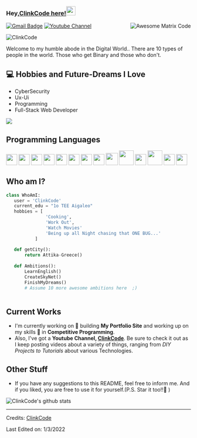### Hey,[ClinkCode here!](https://www.youtube.com/channel/UCSOLN_9T5kM6nHxLa-OBNrA)<img src="https://media.giphy.com/media/hvRJCLFzcasrR4ia7z/giphy.gif" width="25px">


<img src = 'https://github.com/MarikIshtar007/MarikIshtar007/blob/master/images/matrix.gif' alt = 'Awesome Matrix Code' align='right'/> [![Gmail Badge](https://img.shields.io/badge/-mstelios.py@gmail.com-c14438?style=flat-square&logo=Gmail&logoColor=white&link=mailto:mstelios.py@gmail.com)](mailto:mstelios.py@gmail.com) [![Youtube Channel](https://img.shields.io/badge/-ClinkCode-c14438?style=flat-square&logo=Youtube&link=https://www.youtube.com/channel/UCSOLN_9T5kM6nHxLa-OBNrA)](https://www.youtube.com/channel/UCSOLN_9T5kM6nHxLa-OBNrA)
<p align="left"> <img src="https://komarev.com/ghpvc/?username=ClinkCode" alt="ClinkCode" /> </p>

Welcome to my humble abode in the Digital World.. There are 10 types of people in the world. Those who get Binary and those who don't.

## :computer: Hobbies and Future-Dreams I Love
* CyberSecurity
* Ux-Ui
* Programming
* Full-Stack Web Developer

<img src = "https://github-readme-stats.vercel.app/api/top-langs/?username=ClinkCode&layout=compact">

## Programming Languages
<img src = 'https://github.com/MarikIshtar007/MarikIshtar007/blob/master/images/c-original.svg' width='30'/> <img src = 'https://github.com/MarikIshtar007/MarikIshtar007/blob/master/images/cpp.svg' width='30'/> <img src = 'https://github.com/MarikIshtar007/MarikIshtar007/blob/master/images/pycharm.svg' width='30'/> <img src = 'https://github.com/MarikIshtar007/MarikIshtar007/blob/master/images/python2.png' height='30'/> <img src = 'https://github.com/MarikIshtar007/MarikIshtar007/blob/master/images/flutter-logo.svg' width='30'/> <img src = 'https://github.com/MarikIshtar007/MarikIshtar007/blob/master/images/html.svg' width='30'/> <img src = 'https://github.com/MarikIshtar007/MarikIshtar007/blob/master/images/css.svg' width='30'/> <img src = 'https://github.com/MarikIshtar007/MarikIshtar007/blob/master/images/js.svg' width='30'/> <img src = 'https://github.com/MarikIshtar007/MarikIshtar007/blob/master/images/bootstrap.svg' width='33'/> <img src = 'https://github.com/MarikIshtar007/MarikIshtar007/blob/master/images/django.svg' height='40'/> <img src = 'https://github.com/MarikIshtar007/MarikIshtar007/blob/master/images/flask.png' width='30'/> <img src = 'https://github.com/MarikIshtar007/MarikIshtar007/blob/master/images/php.svg' width='40'/>
 <img src = 'https://github.com/MarikIshtar007/MarikIshtar007/blob/master/images/sql.svg' width='30'/> <img src = 'https://github.com/MarikIshtar007/MarikIshtar007/blob/master/images/git.svg' width='30'/>
 
 ## Who am I?
 ```python
 class WhoAmI:
 	user = 'ClinkCode'
	current_edu = "1o TEE Aigaleo"
	hobbies = [
				'Cooking',
				'Work Out',
				'Watch Movies'
				'Being up all Night chasing that ONE BUG...'
			]
	
	def getCity():
		return Attika-Greece()
	
	def Ambitions():
		LearnEnglish()
		CreateSkyNet()
		FinishMyDreams()
		# Assume 10 more awesome ambitions here  ;)
	
 ```
 
## Current Works
 * I'm currently working on 🔭 building **My Portfolio Site** and working up on my skills 🌱 in **Competitive Programming**.
 * Also, I've got a **Youtube Channel, [ClinkCode](https://www.youtube.com/channel/UCSOLN_9T5kM6nHxLa-OBNrA)**. Be sure to check it out as I keep posting videos about a variety of things, ranging from *DIY Projects to Tutorials* about various Technologies.
 
## Other Stuff
  - If you have any suggestions to this README, feel free to inform me. And if you liked, you are free to use it for yourself.(P.S. Star it too!!:grimacing: )

![ClinkCode's github stats](https://github-readme-stats.vercel.app/api?username=ClinkCode&show_icons=true&hide=[%22issues%22])
 
 -------
Credits: [ClinkCode](https://github.com/ClinkCode)

Last Edited on: 1/3/2022
